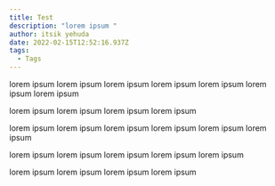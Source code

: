 ```yaml
---
title: Test
description: "lorem ipsum "
author: itsik yehuda
date: 2022-02-15T12:52:16.937Z
tags:
  - Tags
---
```

lorem ipsum lorem ipsum lorem ipsum lorem ipsum lorem ipsum lorem ipsum lorem ipsum 

lorem ipsum lorem ipsum lorem ipsum lorem ipsum 

lorem ipsum lorem ipsum lorem ipsum lorem ipsum lorem ipsum lorem ipsum 

lorem ipsum lorem ipsum lorem ipsum lorem ipsum lorem ipsum 

lorem ipsum lorem ipsum lorem ipsum lorem ipsum
